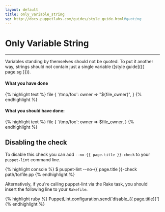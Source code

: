 ```yaml
---
layout: default
title: only_variable_string
sg: http://docs.puppetlabs.com/guides/style_guide.html#quoting
---
```


# Only Variable String

---

Variables standing by themselves should not be quoted.  To put it another way,
strings should not contain just a single variable
([style guide]({{ page.sg }})).

#### What you have done
{% highlight text %}
  file { '/tmp/foo':
    owner => "${file_owner}",
  }
{% endhighlight %}

#### What you should have done:
{% highlight text %}
  file { '/tmp/foo':
    owner => $file_owner,
  }
{% endhighlight %}

## Disabling the check

To disable this check you can add `--no-{{ page.title }}-check` to your
`puppet-lint` command line.

{% highlight console %}
$ puppet-lint --no-{{ page.title }}-check path/to/file.pp
{% endhighlight %}

Alternatively, if you're calling puppet-lint via the Rake task, you should
insert the following line to your `Rakefile`.

{% highlight ruby %}
PuppetLint.configuration.send('disable_{{ page.title}}')
{% endhighlight %}
